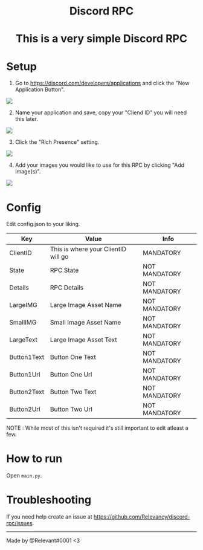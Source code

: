 <h1 align="center">Discord RPC<h1>
<h1 align="center">This is a very simple Discord RPC<h1>

# Setup
  
1. Go to https://discord.com/developers/applications and click the "New Application Button".
  <img src="https://cdn.discordapp.com/attachments/959323709087297586/987888732931772496/unknown.png"/>
  
2. Name your application and save, copy your "Cliend ID" you will need this later.
  <img src="https://cdn.discordapp.com/attachments/959323709087297586/987891053677907979/unknown.png"/>
  
3. Click the "Rich Presence" setting.
  <img src="https://cdn.discordapp.com/attachments/959323709087297586/987891603081400402/unknown.png"/>
  
4. Add your images you would like to use for this RPC by clicking "Add image(s)".
  <img src="https://cdn.discordapp.com/attachments/959323709087297586/987892254029021245/unknown.png"/>
  
 # Config
 
Edit config.json to your liking.
  
| Key | Value | Info |
| ------ | ------ | ------ |
| ClientID | This is where your ClientID will go | MANDATORY |
| State | RPC State | NOT MANDATORY |
| Details | RPC Details | NOT MANDATORY |
| LargeIMG | Large Image Asset Name | NOT MANDATORY |
| SmallIMG | Small Image Asset Name | NOT MANDATORY |
| LargeText | Large Image Asset Text | NOT MANDATORY |
| Button1Text | Button One Text | NOT MANDATORY |
| Button1Url | Button One Url | NOT MANDATORY |
| Button2Text | Button Two Text | NOT MANDATORY |
| Button2Url | Button Two Url | NOT MANDATORY |
  
NOTE : While most of this isn't required it's still important to edit atleast a few.

  
# How to run
  
Open `main.py`.
  
# Troubleshooting

If you need help create an issue at https://github.com/ReIevancy/discord-rpc/issues.

---
Made by @Relevant#0001 <3
  
  

